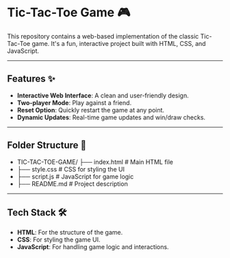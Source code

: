 # Tic-Tac-Toe Game 🎮
This repository contains a web-based implementation of the classic Tic-Tac-Toe game. It's a fun, interactive project built with HTML, CSS, and JavaScript.

---

## Features ✨
- **Interactive Web Interface**: A clean and user-friendly design.  
- **Two-player Mode**: Play against a friend.  
- **Reset Option**: Quickly restart the game at any point.  
- **Dynamic Updates**: Real-time game updates and win/draw checks.

---

## Folder Structure 📂
- TIC-TAC-TOE-GAME/ ├── index.html # Main HTML file 
- ├── style.css # CSS for styling the UI 
- ├── script.js # JavaScript for game logic 
- ├── README.md # Project description

---
## Tech Stack 🛠️
- **HTML**: For the structure of the game.  
- **CSS**: For styling the game UI.  
- **JavaScript**: For handling game logic and interactions.
